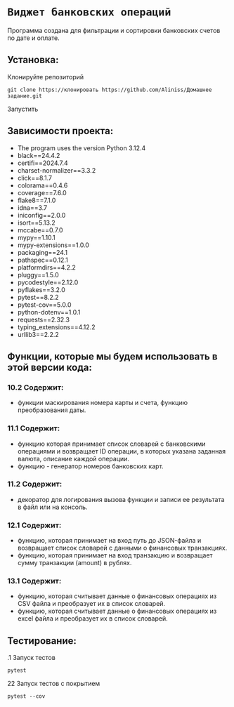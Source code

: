# `Виджет банковских операций`

Программа создана для фильтрации и сортировки банковских счетов по дате и оплате.

## Установка:

 Клонируйте репозиторий
```
git clone https://клонировать https://github.com/Aliniss/Домашнее задание.git
```
 Запустить

## Зависимости проекта:
- The program uses the version Python 3.12.4
- black==24.4.2
- certifi==2024.7.4
- charset-normalizer==3.3.2
- click==8.1.7
- colorama==0.4.6
- coverage==7.6.0
- flake8==7.1.0
- idna==3.7
- iniconfig==2.0.0
- isort==5.13.2
- mccabe==0.7.0
- mypy==1.10.1
- mypy-extensions==1.0.0
- packaging==24.1
- pathspec==0.12.1
- platformdirs==4.2.2
- pluggy==1.5.0
- pycodestyle==2.12.0
- pyflakes==3.2.0
- pytest==8.2.2
- pytest-cov==5.0.0
- python-dotenv==1.0.1
- requests==2.32.3
- typing_extensions==4.12.2
- urllib3==2.2.2


## Функции, которые мы будем использовать в этой версии кода:
### 10.2 Содержит: 
- функции маскирования номера карты и счета, функцию преобразования даты.
### 11.1 Содержит: 
- функцию которая принимает список словарей с банковскими операциями и возвращает ID операции, в которых указана
заданная валюта, описание каждой операции.
- функцию - генератор номеров банковских карт.
### 11.2 Содержит: 
- декоратор для логирования вызова функции и записи ее результата в файл или на консоль.
### 12.1 Содержит: 
- функцию, которая принимает на вход путь до JSON-файла и возвращает список словарей с данными о финансовых транзакциях.
- функцию, которая принимает на вход транзакцию и возвращает сумму транзакции (amount) в рублях.
### 13.1 Содержит: 
- функцию, которая cчитывает данные о финансовых операциях из CSV файла и преобразует их в список словарей.
- функцию, которая cчитывает данные о финансовых операциях из excel файла и преобразует их в список словарей. 

## Тестирование:

.1 Запуск тестов

```
pytest
```

22 Запуск тестов с покрытием

```
pytest --cov
```
